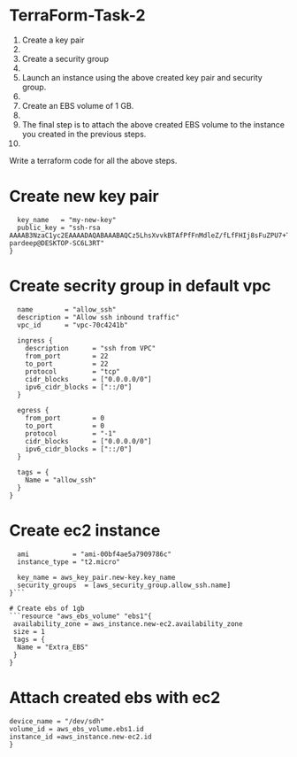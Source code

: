 # TerraForm-Task-2

1. Create a key pair
2. 
3. Create a security group
4. 
5. Launch an instance using the above created key pair and security group.
6. 
7. Create an EBS volume of 1 GB.
8. 
9. The final step is to attach the above created EBS volume to the  instance you created in the previous steps.
10. 
Write a terraform code for all the above steps.

# Create new key pair
```resource "aws_key_pair" "new-key" {
  key_name   = "my-new-key"
  public_key = "ssh-rsa AAAAB3NzaC1yc2EAAAADAQABAAABAQCz5LhsXvvkBTAfPfFnMdleZ/fLfFHIj8sFuZPU7+TLWnY0wSFLtPBgluyxvGeBZ0k4hZJgU7iKGIP3YqciBfUBw/iGxP7FB2e6AYksvlC8KqS/MALfIgIj6c9wy1Rb/FbkiFnR1bOrObMHujDr3eiDDTrqQ+kHuAwt6ykK8tK8kP0URj1RfHEpy21dCjNxlj4vBNmrtJY9W/l3R+SJVkuhxS3veNTpRAhfaREa7WYQaG8SN/XzWvkk2DO25Zwls8n4PgL/6yStVvg2etDIy5+tMOZT/zl7s+SZGPjNOQB5RQCXv9XVUMZL8GObYJDheR/cZNvdrYcGT8kPR7kbAoQp pardeep@DESKTOP-SC6L3RT"
}
```
# Create secrity group in default vpc
```resource "aws_security_group" "allow_ssh" {
  name        = "allow_ssh"
  description = "Allow ssh inbound traffic"
  vpc_id      = "vpc-70c4241b"

  ingress {
    description      = "ssh from VPC"
    from_port        = 22
    to_port          = 22
    protocol         = "tcp"
    cidr_blocks      = ["0.0.0.0/0"]
    ipv6_cidr_blocks = ["::/0"]
  }

  egress {
    from_port        = 0
    to_port          = 0
    protocol         = "-1"
    cidr_blocks      = ["0.0.0.0/0"]
    ipv6_cidr_blocks = ["::/0"]
  }

  tags = {
    Name = "allow_ssh"
  }
}
```
# Create ec2 instance
```resource "aws_instance" "new-ec2" {
  ami           = "ami-00bf4ae5a7909786c"
  instance_type = "t2.micro"

  key_name = aws_key_pair.new-key.key_name
  security_groups  = [aws_security_group.allow_ssh.name]
}```

# Create ebs of 1gb
```resource "aws_ebs_volume" "ebs1"{
 availability_zone = aws_instance.new-ec2.availability_zone 
 size = 1
 tags = {
  Name = "Extra_EBS"
 }
}
```
# Attach created ebs with ec2
```resource "aws_volume_attachment" "attach_ebs_1"{
device_name = "/dev/sdh"
volume_id = aws_ebs_volume.ebs1.id
instance_id =aws_instance.new-ec2.id
}
```
